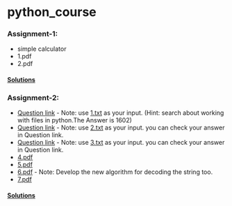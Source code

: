 # python_course

### Assignment-1:
- simple calculator
- 1.pdf
- 2.pdf

#### [Solutions](Assignment_1/Solutions/Solution.md)

### Assignment-2:
- [Question link](https://adventofcode.com/2021/day/1) - Note: use [1.txt](Assignment_2/1.txt) as your input. (Hint: search about working with files in python.The Answer is 1602) 
- [Question link](https://adventofcode.com/2021/day/2) - Note: use [2.txt](Assignment_2/2.txt) as your input. you can check your answer in Question link.
- [Question link](https://adventofcode.com/2021/day/3) - Note: use [3.txt](Assignment_2/3.txt) as your input. you can check your answer in Question link.
- [4.pdf](Assignment_2/4.pdf)
- [5.pdf](Assignment_2/5.pdf)
- [6.pdf](Assignment_2/6.pdf) - Note: Develop the new algorithm for decoding the string too.
- [7.pdf](Assignment_2/7.pdf)

#### [Solutions](Assignment_2/Solutions/Solution.md)
